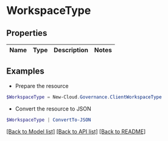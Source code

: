 # WorkspaceType
## Properties

Name | Type | Description | Notes
------------ | ------------- | ------------- | -------------

## Examples

- Prepare the resource
```powershell
$WorkspaceType = New-Cloud.Governance.ClientWorkspaceType 
```

- Convert the resource to JSON
```powershell
$WorkspaceType | ConvertTo-JSON
```

[[Back to Model list]](../README.md#documentation-for-models) [[Back to API list]](../README.md#documentation-for-api-endpoints) [[Back to README]](../README.md)

